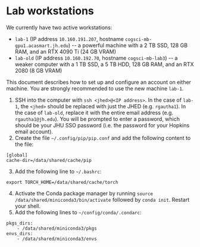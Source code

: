 # Lab workstations

We currently have two active workstations:

- `lab-1` (IP address `10.160.191.207`, hostname `cogsci-mb-gpu1.acasmart.jh.edu`) -- a powerful machine with a 2 TB SSD, 128 GB RAM, and an RTX 4090 Ti (24 GB VRAM)
- `lab-old` (IP address `10.160.192.70`, hostname `cogsci-mb-lab3`) -- a weaker computer with a 1 TB SSD, a 5 TB HDD, 128 GB RAM, and an RTX 2080 (8 GB VRAM)

This document describes how to set up and configure an account on either machine. You are strongly recommended to use the new machine `lab-1`.

1. SSH into the computer with `ssh <jhed>@<IP address>`. In the case of `lab-1`, the `<jhed>` should be replaced with just the JHED (e.g. `rgautha1`). In the case of `lab-old`, replace it with the entire email address (e.g. `rgautha1@jh.edu`). You will be prompted to enter a password, which should be your JHU SSO password (i.e. the password for your Hopkins email account).
2. Create the file `~/.config/pip/pip.conf` and add the following content to the file:

```
[global]
cache-dir=/data/shared/cache/pip
```

3. Add the following line to `~/.bashrc`:

`export TORCH_HOME=/data/shared/cache/torch`

4. Activate the Conda package manager by running `source /data/shared/miniconda3/bin/activate` followed by `conda init`. Restart your shell.
5. Add the following lines to `~/config/conda/.condarc`:

```
pkgs_dirs:
    - /data/shared/miniconda3/pkgs
envs_dirs:
    - /data/shared/miniconda3/envs
```
